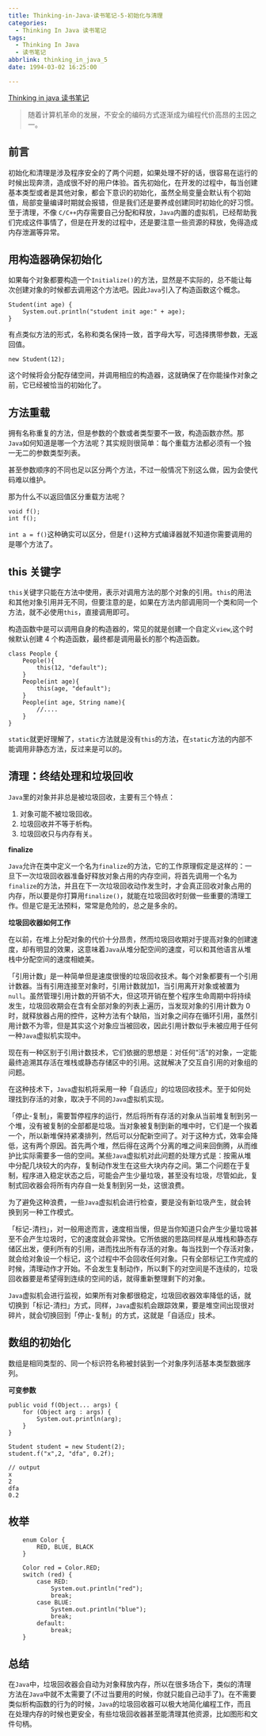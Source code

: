 ```yaml
---
title: Thinking-in-Java-读书笔记-5-初始化与清理
categories:
  - Thinking In Java 读书笔记
tags:
  - Thinking In Java
  - 读书笔记
abbrlink: thinking_in_java_5
date: 1994-03-02 16:25:00

---
```


[Thinking in java 读书笔记](http://xiaweizi.cn/categories/Thinking-In-Java-%E8%AF%BB%E4%B9%A6%E7%AC%94%E8%AE%B0/)

> 随着计算机革命的发展，不安全的编码方式逐渐成为编程代价高昂的主因之一。

## 前言

初始化和清理是涉及程序安全的了两个问题，如果处理不好的话，很容易在运行的时候出现奔溃，造成很不好的用户体验。首先初始化，在开发的过程中，每当创建基本类型或者是其他对象，都会下意识的初始化，虽然全局变量会默认有个初始值，局部变量编译时期就会报错，但是我们还是要养成创建同时初始化的好习惯。至于清理，不像 `C/C++`内存需要自己分配和释放，`Java`内置的虚拟机，已经帮助我们完成这件事情了，但是在开发的过程中，还是要注意一些资源的释放，免得造成内存泄漏等异常。

<!-- more -->

## 用构造器确保初始化

如果每个对象都要构造一个`Initialize()`的方法，显然是不实际的，总不能让每次创建对象的时候都去调用这个方法吧。因此`Java`引入了构造函数这个概念。

    Student(int age) {
        System.out.println("student init age:" + age);
    }

有点类似方法的形式，名称和类名保持一致，首字母大写，可选择携带参数，无返回值。

	new Student(12);

这个时候将会分配存储空间，并调用相应的构造器，这就确保了在你能操作对象之前，它已经被恰当的初始化了。

## 方法重载

拥有名称重复的方法，但是参数的个数或者类型要不一致，构造函数亦然。那`Java`如何知道是哪一个方法呢？其实规则很简单：每个重载方法都必须有一个独一无二的参数类型列表。

甚至参数顺序的不同也足以区分两个方法，不过一般情况下别这么做，因为会使代码难以维护。

那为什么不以返回值区分重载方法呢？

	void f();
	int f();

`int a = f()`这种确实可以区分，但是`f()`这种方式编译器就不知道你需要调用的是哪个方法了。

## this 关键字

`this`关键字只能在方法中使用，表示对调用方法的那个对象的引用。`this`的用法和其他对象引用并无不同，但要注意的是，如果在方法内部调用同一个类和同一个方法，就不必使用`this`，直接调用即可。

构造函数中是可以调用自身的构造器的，常见的就是创建一个自定义`view`,这个时候默认创建 4 个构造函数，最终都是调用最长的那个构造函数。

    class People {
        People(){
            this(12, "default");
        }
        People(int age){
            this(age, "default");
        }
        People(int age, String name){
            //....
        }
    }

`static`就更好理解了，`static`方法就是没有`this`的方法，在`static`方法的内部不能调用非静态方法，反过来是可以的。


## 清理：终结处理和垃圾回收

`Java`里的对象并非总是被垃圾回收，主要有三个特点：

1. 对象可能不被垃圾回收。
2. 垃圾回收并不等于析构。
3. 垃圾回收只与内存有关。

**finalize**

`Java`允许在类中定义一个名为`finalize`的方法，它的工作原理假定是这样的：一旦下一次垃圾回收器准备好释放对象占用的内存空间，将首先调用一个名为`finalize`的方法，并且在下一次垃圾回收动作发生时，才会真正回收对象占用的内存，所以要是你打算用`finalize()`，就能在垃圾回收时刻做一些重要的清理工作。但是它是无法预料，常常是危险的，总之是多余的。

**垃圾回收器如何工作**

在以前，在堆上分配对象的代价十分昂贵，然而垃圾回收期对于提高对象的创建速度，却有明显的效果，这意味着`Java`从堆分配空间的速度，可以和其他语言从堆栈中分配空间的速度相媲美。

「引用计数」是一种简单但是速度很慢的垃圾回收技术。每个对象都要有一个引用计数器。当有引用连接至对象时，引用计数就加1，当引用离开对象或被置为`null`。虽然管理引用计数的开销不大，但这项开销在整个程序生命周期中将持续发生，垃圾回收期会在含有全部对象的列表上遍历，当发现对象的引用计数为 0 时，就释放器占用的控件，这种方法有个缺陷，当对象之间存在循环引用，虽然引用计数不为零，但是其实这个对象应当被回收，因此引用计数似乎未被应用于任何一种`Java`虚拟机实现中。

现在有一种区别于引用计数技术，它们依据的思想是：对任何“活”的对象，一定能最终追溯其存活在堆栈或静态存储区中的引用。这就解决了交互自引用的对象组的问题。

在这种技术下，`Java`虚拟机将采用一种「自适应」的垃圾回收技术。至于如何处理找到存活的对象，取决于不同的`Java`虚拟机实现。

「停止-复制」，需要暂停程序的运行，然后将所有存活的对象从当前堆复制到另一个堆，没有被复制的全部都是垃圾。当对象被复制到新的堆中时，它们是一个挨着一个，所以新堆保持紧凑排列，然后可以分配新空间了。对于这种方式，效率会降低，这有两个原因。首先两个堆，然后得在这两个分离的堆之间来回倒腾，从而维护比实际需要多一倍的空间。某些`Java`虚拟机对此问题的处理方式是：按需从堆中分配几块较大的内存，复制动作发生在这些大块内存之间。第二个问题在于复制，程序进入稳定状态之后，可能会产生少量垃圾，甚至没有垃圾，尽管如此，复制式回收器会将所有内存自一处复制到另一处，这很浪费。

为了避免这种浪费，一些`Java`虚拟机会进行检查，要是没有新垃圾产生，就会转换到另一种工作模式。

「标记-清扫」，对一般用途而言，速度相当慢，但是当你知道只会产生少量垃圾甚至不会产生垃圾时，它的速度就会非常快。它所依据的思路同样是从堆栈和静态存储区出发，便利所有的引用，进而找出所有存活的对象。每当找到一个存活对象，就会给对象设一个标记，这个过程中不会回收任何对象。只有全部标记工作完成的时候，清理动作才开始。不会发生复制动作，所以剩下的对空间是不连续的，垃圾回收器要是希望得到连续的空间的话，就得重新整理剩下的对象。

`Java`虚拟机会进行监视，如果所有对象都很稳定，垃圾回收器效率降低的话，就切换到「标记-清扫」方式，同样，`Java`虚拟机会跟踪效果，要是堆空间出现很对碎片，就会切换回到「停止-复制」的方式，这就是「自适应」技术。

## 数组的初始化

数组是相同类型的、同一个标识符名称被封装到一个对象序列活基本类型数据序列。

**可变参数**

    public void f(Object... args) {
        for (Object arg : args) {
            System.out.println(arg);
        }
    }
    
    Student student = new Student(2);
    student.f("x",2, "dfa", 0.2f);
    
    // output
    x
    2
    dfa
    0.2

## 枚举

        enum Color {
            RED, BLUE, BLACK
        }
    
        Color red = Color.RED;
        switch (red) {
            case RED:
                System.out.println("red");
                break;
            case BLUE:
                System.out.println("blue");
                break;
            default:
                break;
        }

## 总结

在`Java`中，垃圾回收器会自动为对象释放内存，所以在很多场合下，类似的清理方法在`Java`中就不太需要了(不过当要用的时候，你就只能自己动手了)。在不需要类似析构函数的行为的时候，`Java`的垃圾回收器可以极大地简化编程工作，而且在处理内存的时候也更安全，有些垃圾回收器甚至能清理其他资源，比如图形和文件句柄。




